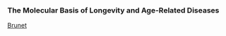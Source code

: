 ### The Molecular Basis of Longevity and Age-Related Diseases
[Brunet](https://web.stanford.edu/group/brunet/index.html)

